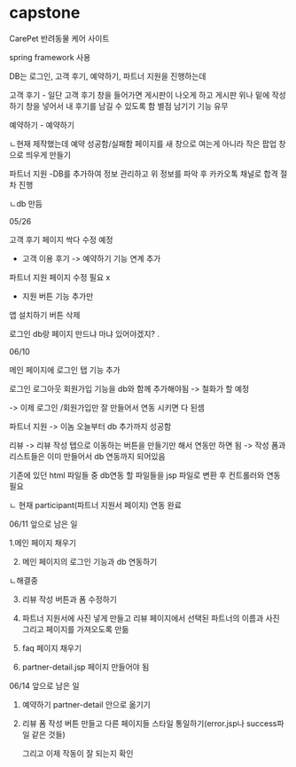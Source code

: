 # capstone

CarePet 반려동물 케어 사이트

spring framework 사용

 
  
 
   

DB는 로그인, 고객 후기, 예약하기, 파트너 지원을 진행하는데

고객 후기 - 일단 고객 후기 창을 들어가면 게시판이 나오게 하고 게시판 위나 밑에 작성하기 창을 넣어서 내 후기를 남길 수 있도록 함
별점 남기기 기능 유무

예약하기 - 예약하기

ㄴ현재 제작했는데 예약 성공함/실패함 페이지를 새 창으로 여는게 아니라 작은 팝업 창으로 띄우게 만들기

파트너 지원 -DB를 추가하여 정보 관리하고 위 정보를 파악 후 카카오톡 채널로 합격 절차 진행

ㄴdb 만듬
 


 
05/26

고객 후기 페이지 싹다 수정 예정


- 고객 이용 후기 -> 예약하기 기능 연계 추가


파트너 지원 페이지 수정 필요 x

- 지원 버튼 기능 추가만

앱 설치하기 버튼 삭제

로그인 db랑 페이지 만드냐 마냐 있어야겠지? 
.

 
06/10

메인 페이지에 로그인 탭 기능 추가

로그인 로그아웃 회원가입 기능을 db와 함께 추가해야됨 -> 철화가 할 예정

-> 이제 로그인 /회원가입만 잘 만들어서 연동 시키면 다 된셈

파트너 지원 -> 이놈 오늘부터 db 추가까지 성공함

리뷰 -> 리뷰 작성 탭으로 이동하는 버튼을 만들기만 해서 연동만 하면 됨 -> 작성 폼과 리스트들은 이미 만들어서 db 연동까지 되어있음


기존에 있던 html 파일들 중 db연동 할 파일들을 jsp 파일로 변환 후 컨트롤러와 연동 필요

ㄴ 현재 participant(파트너 지원서 페이지) 연동 완료



 
06/11
앞으로 남은 일

1.메인 페이지 채우기

2. 메인 페이지의 로그인 기능과 db 연동하기

ㄴ해결중

3. 리뷰 작성 버튼과 폼 수정하기

4. 파트너 지원서에 사진 넣게 만들고 리뷰 페이지에서 선택된 파트너의 이름과 사진 그리고 페이지를 가져오도록 만듦

5. faq 페이지 채우기

6. partner-detail.jsp 페이지 만들어야 됨


 
 
06/14
앞으로 남은 일

1. 예약하기 partner-detail 안으로 옮기기

2. 리뷰 폼 작성 버튼 만들고 다른 페이지들 스타일 통일하기(error.jsp나 success파일 같은 것들)

   그리고 이제 작동이 잘 되는지 확인
